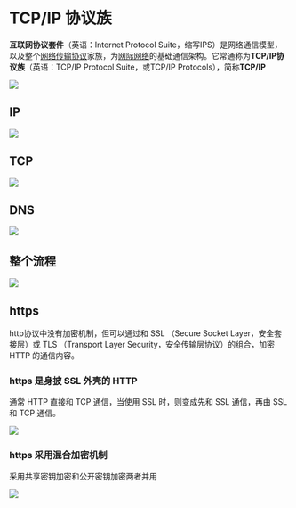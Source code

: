 # TCP/IP 协议族

**互联网协议套件**（英语：Internet Protocol Suite，缩写IPS）是网络通信模型，以及整个[网络传输协议](https://zh.wikipedia.org/wiki/网络传输协议)家族，为[网际网络](https://zh.wikipedia.org/wiki/网际网络)的基础通信架构。它常通称为**TCP/IP协议族**（英语：TCP/IP Protocol Suite，或TCP/IP Protocols），简称**TCP/IP**

![](http://file.wangsijie.top/blog/20210727095640.jpg)

## IP

![](http://file.wangsijie.top/blog/20210727095657.jpg)


## TCP

![](http://file.wangsijie.top/blog/20210727095717.jpg)

## DNS

![](http://file.wangsijie.top/blog/20210728174657.jpg)

## 整个流程

![](http://file.wangsijie.top/blog/20210728174737.jpg)



## https

http协议中没有加密机制，但可以通过和 SSL （Secure Socket Layer，安全套接层）或 TLS （Transport Layer Security，安全传输层协议）的组合，加密 HTTP 的通信内容。





### https 是身披 SSL 外壳的 HTTP

通常 HTTP 直接和 TCP 通信，当使用 SSL 时，则变成先和 SSL 通信，再由 SSL 和 TCP 通信。

![](http://file.wangsijie.top/blog/202108121953592.jpg)

### https 采用混合加密机制

采用共享密钥加密和公开密钥加密两者并用

![](http://file.wangsijie.top/blog/20210812193025.jpg)

